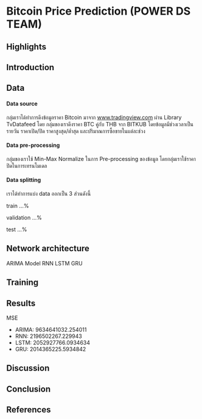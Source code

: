 # Bitcoin Price Prediction (POWER DS TEAM)

## Highlights


## Introduction


## Data


#### Data source
กลุ่มเราได้ทำการดึงข้อมูลราคา Bitcoin มาจาก www.tradingview.com ผ่าน Library TvDatafeed
โดย กลุ่มของเราดึงราคา BTC คู่กับ THB จาก BITKUB โดยข้อมูลมีช่วงเวลาเป็นรายวัน ราคาเปิด/ปิด ราคาสูงสุด/ต่ำสุด และปริมาณการซื้อขายในแต่ละช่วง

#### Data pre-processing
กลุ่มของเราใช้ Min-Max Normalize ในการ Pre-processing ของข้อมูล โดยกลุ่มเราใช้ราคาปิดในการเทรนโมเดล

#### Data splitting
เราได้ทำการแบ่ง data ออกเป็น 3 ส่วนดังนี้

train ...%

validation ...%

test ...%

## Network architecture
ARIMA Model
RNN
LSTM
GRU

## Training



## Results

MSE
- ARIMA: 9634641032.254011
- RNN: 2196502267.229943
- LSTM: 2052927766.0934634
- GRU: 2014365225.5934842

## Discussion


## Conclusion


## References
